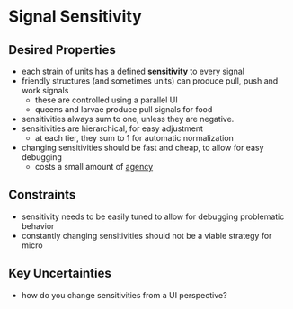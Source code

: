 # Signal Sensitivity

## Desired Properties

- each strain of units has a defined **sensitivity** to every signal
- friendly structures (and sometimes units) can produce pull, push and work signals
  - these are controlled using a parallel UI
  - queens and larvae produce pull signals for food
- sensitivities always sum to one, unless they are negative.
- sensitivities are hierarchical, for easy adjustment
  - at each tier, they sum to 1 for automatic normalization
- changing sensitivities should be fast and cheap, to allow for easy debugging
  - costs a small amount of [agency](pheromones.md)

## Constraints

- sensitivity needs to be easily tuned to allow for debugging problematic behavior
- constantly changing sensitivities should not be a viable strategy for micro

## Key Uncertainties

- how do you change sensitivities from a UI perspective?
